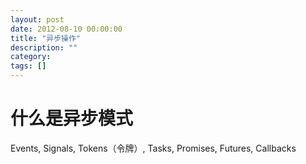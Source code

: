 ```yaml
---
layout: post
date: 2012-08-10 00:00:00
title: "异步操作"
description: ""
category: 
tags: []
---
```


# 什么是异步模式

Events, Signals, Tokens（令牌）, Tasks, Promises, Futures, Callbacks 
